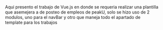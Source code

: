 Aqui presento el trabajo de Vue.js en donde se
requeria realizar una plantilla que asemejera a
de posteo de empleos de peakU, solo se hizo uso
de 2 modulos, uno para el navBar y otro que maneja
todo el apartado de template para los trabajos
